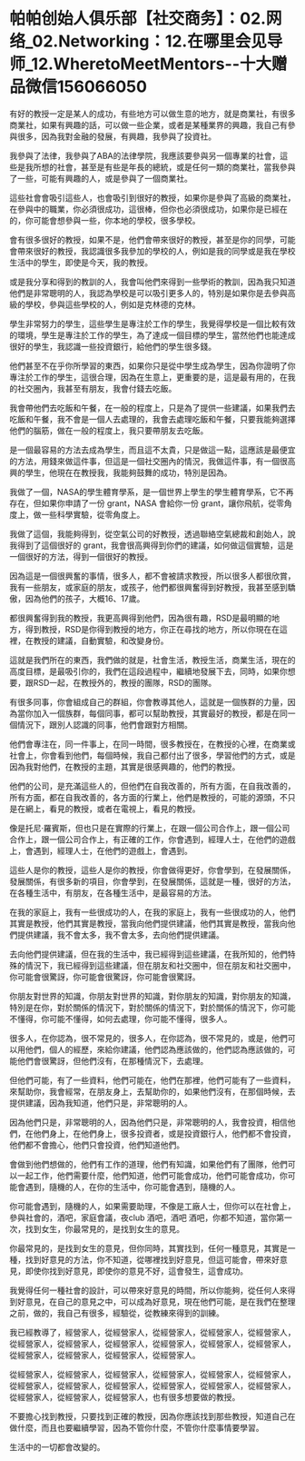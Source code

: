 # 帕帕创始人俱乐部【社交商务】：02.网络_02.Networking：12.在哪里会见导师_12.WheretoMeetMentors--十大赠品微信156066050

有好的教授一定是某人的成功，有些地方可以做生意的地方，就是商業社，有很多商業社，如果有興趣的話，可以做一些企業，或者是某種業界的興趣，我自己有參與很多，因為我對金融的發展，有興趣，我參與了投資社。

我參與了法律，我參與了ABA的法律學院，我應該要參與另一個專業的社會，這些是我所想的社會，甚至是有些是年長的總統，或是任何一類的商業社，當我參與了一些，可能有興趣的人，或是參與了一個商業社。

這些社會會吸引這些人，也會吸引到很好的教授，如果你是參與了高級的商業社，在參與中的職業，你必須很成功，這很棒，但你也必須很成功，如果你是已經在的，你可能會想參與一些，你本地的學校，很多學校。

會有很多很好的教授，如果不是，他們會帶來很好的教授，甚至是你的同學，可能會帶來很好的教授，我認識很多我參加的學校的人，例如是我的同學或是我在學校生活中的學生，即使是今天，我的教授。

或是我分享和得到的教訓的人，我會叫他們來得到一些學術的教訓，因為我只知道他們是非常聰明的人，我認為學校是可以吸引更多人的，特別是如果你是去參與高級的學校，參與這些學校的人，例如是克林德的克林。

學生非常努力的學生，這些學生是專注於工作的學生，我覺得學校是一個比較有效的環境，學生是專注於工作的學生，為了達成一個目標的學生，當然他們也能達成很好的學生，我認識一些投資銀行，給他們的學生很多錢。

他們甚至不在乎你所學習的東西，如果你只是從中學生成為學生，因為你證明了你專注於工作的學生，這很合理，因為在生意上，更重要的是，這是最有用的，在我的社交圈內，我甚至有朋友，我會付錢去吃飯。

我會帶他們去吃飯和午餐，在一般的程度上，只是為了提供一些建議，如果我們去吃飯和午餐，我不會是一個人去處理的，我會去處理吃飯和午餐，只要我能夠選擇他們的腦筋，做在一般的程度上，我只要帶朋友去吃飯。

是一個最容易的方法去成為學生，而且這不太貴，只是做這一點，這應該是最便宜的方法，用錢來做這件事，但這是一個社交圈內的情況，我做這件事，有一個很高興的學生，他現在在教授我，我能夠鼓舞的成功，特別是因為。

我做了一個，NASA的學生體育學系，是一個世界上學生的學生體育學系，它不再存在，但如果你申請了一份 grant，NASA 會給你一份 grant，讓你飛航，從零角度上，做一些科學實驗，從零角度上。

我做了這個，我能夠得到，從空氣公司的好教授，透過聯絡空氣總裁和創始人，說我得到了這個很好的 grant，我會很高興得到你們的建議，如何做這個實驗，這是一個很好的方法，得到一個很好的教授。

因為這是一個很興奮的事情，很多人，都不會被請求教授，所以很多人都很欣賞，我有一些朋友，或家庭的朋友，或孩子，他們都很興奮得到好教授，我甚至感到驕傲，因為他們的孩子，大概16、17歲。

都很興奮得到我的教授，我更高興得到他們，因為很有趣，RSD是最明顯的地方，得到教授，RSD是你得到教授的地方，你正在尋找的地方，所以你現在在這裡，在教授的建議，自動實驗，和改變身份。

這就是我們所在的東西，我們做的就是，社會生活，教授生活，商業生活，現在的高度目標，是最吸引你的，我們在這段過程中，繼續地發展下去，同時，如果你想要，跟RSD一起，在教授外的，教授的團隊，RSD的團隊。

有很多同事，你會組成自己的群組，你會教導其他人，這就是一個族群的力量，因為當你加入一個族群，每個同事，都可以幫助教授，其實最好的教授，都是在同一個情況下，跟別人認識的同事，他們會跟對方相關。

他們會專注在，同一件事上，在同一時間，很多教授在，在教授的心裡，在商業或社會上，你會看到他們，每個時候，我自己都付出了很多，學習他們的方式，或是因為我對他們，在教授的主題，其實是很感興趣的，他們的教授。

他們的公司，是充滿這些人的，但他們在自我改善的，所有方面，在自我改善的，所有方面，都在自我改善的，各方面的行業上，他們是教授的，可能的源頭，不只是在網上，看見的教授，或者在電視上，看見的教授。

像是托尼·羅賓斯，但也只是在實際的行業上，在跟一個公司合作上，跟一個公司合作上，跟一個公司合作上，有正確的工作，你會遇到，經理人士，在他們的遊戲上，會遇到，經理人士，在他們的遊戲上，會遇到。

這些人是你的教授，這些人是你的教授，你會做得更好，你會學到，在發展關係，發展關係，有很多新的項目，你會學到，在發展關係，這就是一種，很好的方法，在各種生活中，有朋友，在各種生活中，是最容易的方法。

在我的家庭上，我有一些很成功的人，在我的家庭上，我有一些很成功的人，他們其實是教授，他們其實是教授，當我向他們提供建議，他們其實是教授，當我向他們提供建議，我不會太多，我不會太多，去向他們提供建議。

去向他們提供建議，但在我的生活中，我已經得到這些建議，在我所知的，他們特殊的情況下，我已經得到這些建議，但在朋友和社交圈中，但在朋友和社交圈中，你可能會很驚訝，你可能會很驚訝，你可能會很驚訝。

你朋友對世界的知識，你朋友對世界的知識，對你朋友的知識，對你朋友的知識，特別是在你，對於關係的情況下，對於關係的情況下，對於關係的情況下，你可能不懂得，你可能不懂得，如何去處理，你可能不懂得，很多人。

很多人，在你認為，很不常見的，很多人，在你認為，很不常見的，或是，他們可以用他們，個人的經歷，來給你建議，他們認為應該做的，他們認為應該做的，可能他們會很驚訝，但他們沒有，在那種情況下，去處理。

但他們可能，有了一些資料，他們可能在，他們在那裡，他們可能有了一些資料，來幫助你，我會經常，在朋友身上，去幫助你的，如果他們沒有，在那個時候，去提供建議，因為我知道，他們只是，非常聰明的人。

因為他們只是，非常聰明的人，因為他們只是，非常聰明的人，我會投資，相信他們，在他們身上，在他們身上，很多投資者，或是投資銀行人，他們都不會投資，他們都不會擔心，他們只會投資，他們知道他們。

會做到他們想做的，他們有工作的道理，他們有知識，如果他們有了團隊，他們可以一起工作，他們需要什麼，他們知道，他們可能會成功，他們可能會成功，你可能會遇到，隨機的人，在你的生活中，你可能會遇到，隨機的人。

你可能會遇到，隨機的人，如果需要助理，不像是工廠人士，但你可以在社會上，參與社會的，酒吧，家庭會議，夜club 酒吧，酒吧 酒吧，你都不知道，當你第一次，找到女生，你最常見的，是找到女生的意見。

你最常見的，是找到女生的意見，但你同時，其實找到，任何一種意見，其實是一種，找到好意見的方法，你不知道，從哪裡找到好意見，但這可能會，帶來好意見，即使你找到好意見，即使你的意見不好，這會發生，這會成功。

我覺得任何一種社會的設計，可以帶來好意見的時間，所以你能夠，從任何人來得到好意見，在自己的意見之中，可以成為好意見，現在他們可能，是在我們在整理之前，做的，我自己有很多，經驗從，從教練來得到的訓練。

我已經教導了，經營家人，從經營家人，從經營家人，從經營家人，從經營家人，從經營家人，從經營家人，從經營家人，從經營家人，從經營家人，從經營家人，從經營家人，從經營家人，從經營家人，從經營家人。

從經營家人，從經營家人，從經營家人，從經營家人，從經營家人，從經營家人，從經營家人，從經營家人，從經營家人，從經營家人，從經營家人，從經營家人，從經營家人，從經營家人，從經營家人，也有很多想要做的教授。

不要擔心找到教授，只要找到正確的教授，因為你應該找到那些教授，知道自己在做什麼，而且也要繼續學習，因為不管你什麼，不管你什麼事情要學習。

生活中的一切都會改變的。